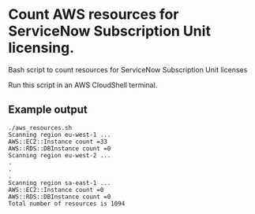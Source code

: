 # Count AWS resources for ServiceNow Subscription Unit licensing.
Bash script to count resources for ServiceNow Subscription Unit licenses

Run this script in an AWS CloudShell terminal.

## Example output
```shell
./aws_resources.sh 
Scanning region eu-west-1 ...
AWS::EC2::Instance count =33
AWS::RDS::DBInstance count =0
Scanning region eu-west-2 ...
.
.
.
Scanning region sa-east-1 ...
AWS::EC2::Instance count =0
AWS::RDS::DBInstance count =0
Total number of resources is 1094
```
